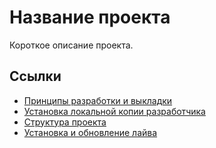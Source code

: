 # Название проекта

Короткое описание проекта.

## Ссылки

* [Принципы разработки и выкладки](docs/development-workflow.md)
* [Установка локальной копии разработчика](docs/local.md)
* [Структура проекта](docs/project-structure.md)
* [Установка и обновление лайва](docs/dokku.md)
